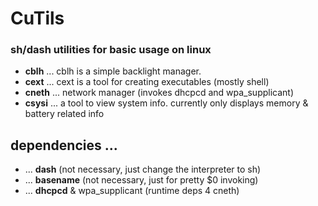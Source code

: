 # CuTils
### sh/dash utilities for basic usage on linux

- **cblh** ... cblh is a simple backlight manager.
- **cext** ... cext is a tool for creating executables (mostly shell)
- **cneth** ... network manager (invokes dhcpcd and wpa_supplicant)
- **csysi** ... a tool to view system info. currently only displays memory & battery related info

## dependencies ...
- ... **dash** (not necessary, just change the interpreter to sh)
- ... **basename** (not necessary, just for pretty $0 invoking)
- ... **dhcpcd** & wpa_supplicant (runtime deps 4 cneth)
